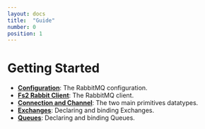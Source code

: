 ```yaml
---
layout: docs
title:  "Guide"
number: 0
position: 1
---
```


# Getting Started

- **[Configuration](./config.html)**: The RabbitMQ configuration.
- **[Fs2 Rabbit Client](./client.html)**: The RabbitMQ client.
- **[Connection and Channel](./connection-channel.html)**: The two main primitives datatypes.
- **[Exchanges](./exchanges.html)**: Declaring and binding Exchanges.
- **[Queues](./queues.html)**: Declaring and binding Queues.

